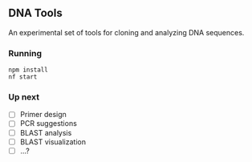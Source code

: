 ## DNA Tools ##

An experimental set of tools for cloning and analyzing DNA sequences.

### Running ###

    npm install
    nf start

### Up next ###

- [ ] Primer design
- [ ] PCR suggestions
- [ ] BLAST analysis
- [ ] BLAST visualization
- [ ] ...?
